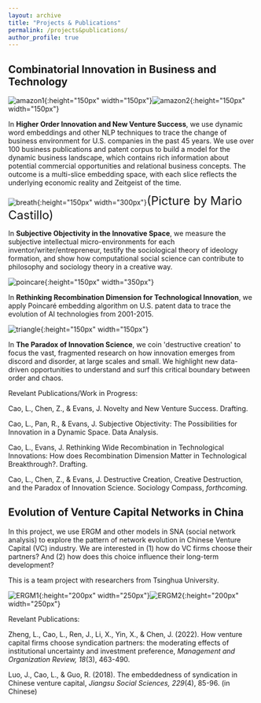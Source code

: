 ```yaml
---
layout: archive
title: "Projects & Publications"
permalink: /projects&publications/
author_profile: true
---
```


Combinatorial Innovation in Business and Technology
-----
![amazon1](amazon1.png){:height="150px" width="150px"}![amazon2](amazon2.png){:height="150px" width="150px"}

In <strong>Higher Order Innovation and New Venture Success</strong>, we use dynamic word embeddings and other NLP techniques to trace the change of business environment for U.S. companies in the past 45 years. We use over 100 business publications and patent corpus to build a model for the dynamic business landscape, which contains rich information about potential commercial opportunities and relational business concepts. The outcome is a multi-slice embedding space, with each slice reflects the underlying economic reality and Zeitgeist of the time.

![breath](breath.jpg){:height="150px" width="300px"}<font size=5>(Picture by Mario Castillo)</font>

In <strong>Subjective Objectivity in the Innovative Space</strong>, we measure the subjective intellectual micro-environments for each inventor/writer/entrepreneur, testify the sociological theory of ideology formation, and show how computational social science can contribute to philosophy and sociology theory in a creative way.  

![poincare](poincare.png){:height="150px" width="350px"} 

In <strong>Rethinking Recombination Dimension for Technological Innovation</strong>, we apply Poincaré embedding algorithm on U.S. patent data to trace the evolution of AI technologies from 2001-2015. 

![triangle](triangle.jpg){:height="150px" width="150px"} 

In <strong>The Paradox of Innovation Science</strong>, we coin 'destructive creation' to focus the vast, fragmented research on how innovation emerges from discord and disorder, at large scales and small. We highlight new data-driven opportunities to understand and surf this critical boundary between order and chaos.

Revelant Publications/Work in Progress:

Cao, L., Chen, Z., & Evans, J. Novelty and New Venture Success. Drafting.

Cao, L., Pan, R., & Evans, J. Subjective Objectivity: The Possibilities for Innovation in a Dynamic Space. Data Analysis.

Cao, L., Evans, J. Rethinking Wide Recombination in Technological Innovations: How does Recombination Dimension Matter in Technological Breakthrough?. Drafting.

Cao, L., Chen, Z., & Evans, J. Destructive Creation, Creative Destruction, and the Paradox of Innovation Science. Sociology Compass, *forthcoming.*

Evolution of Venture Capital Networks in China
------
In this project, we use ERGM and other models in SNA (social network analysis) to explore the pattern of network evolution in Chinese Venture Capital (VC) industry. We are interested in (1) how do VC firms choose their partners? And (2) how does this choice influence their long-term development?

This is a team project with researchers from Tsinghua University.

![ERGM1](ERGM1.png){:height="200px" width="250px"}![ERGM2](ERGM2.png){:height="200px" width="250px"}

Revelant Publications:

Zheng, L., Cao, L., Ren, J., Li, X., Yin, X., & Chen, J. (2022). How venture capital firms choose syndication partners: the moderating effects of institutional uncertainty and investment preference, *Management and Organization Review, 18*(3), 463-490. 

Luo, J., Cao, L., & Guo, R. (2018). The embeddedness of syndication in Chinese venture capital, *Jiangsu Social Sciences, 229*(4), 85-96. (in Chinese)